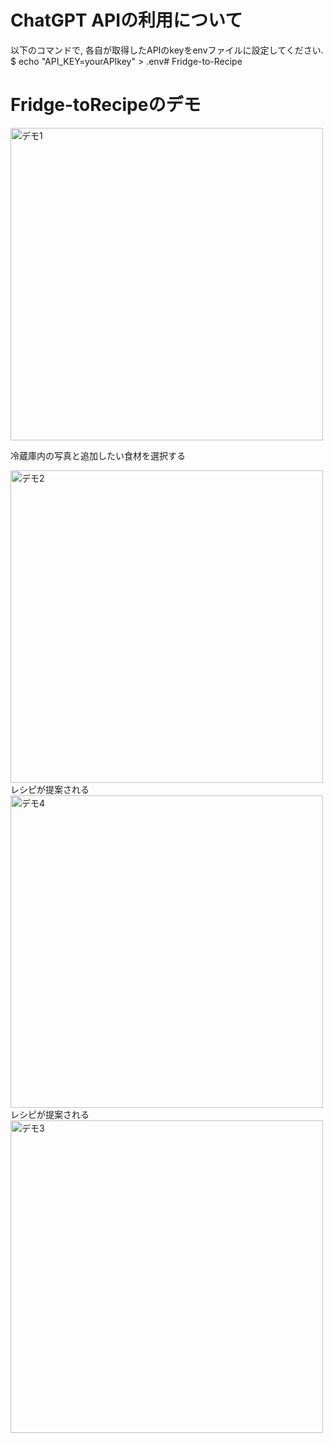 # ChatGPT APIの利用について
以下のコマンドで, 各自が取得したAPIのkeyをenvファイルに設定してください.  
$ echo "API_KEY=yourAPIkey" > .env# Fridge-to-Recipe

# Fridge-toRecipeのデモ
<img width="500" alt="デモ1" src="https://github.com/RioRioWeb/Fridge-to-Recipe/assets/103686524/7fe5fbd8-ef82-4d79-abf2-9ad8f0069b59">  
<p>冷蔵庫内の写真と追加したい食材を選択する</p>  
<img width="500" alt="デモ2" src="https://github.com/RioRioWeb/Fridge-to-Recipe/assets/103686524/f07a26fa-fe68-4c71-a4e8-ffd66dc6d7e7">  
レシピが提案される  
<img width="500" alt="デモ4" src="https://github.com/RioRioWeb/Fridge-to-Recipe/assets/103686524/10f83482-a005-4603-817b-01a215e71645">  
レシピが提案される  
<img width="500" alt="デモ3" src="https://github.com/RioRioWeb/Fridge-to-Recipe/assets/103686524/31cd4804-6dd0-4402-beb5-b4fe9ae1c738">  
